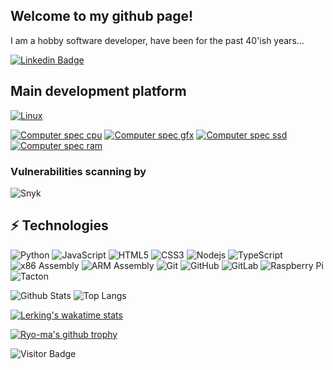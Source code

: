 ## Welcome to my github page!

I am a hobby software developer, have been for the past 40'ish years...

[![Linkedin Badge](https://img.shields.io/badge/-Lerking-blue?style=flat-square&logo=Linkedin&logoColor=white&link=https://dk.linkedin.com/in/jan-lerking-10577892)](https://dk.linkedin.com/in/jan-lerking-10577892)

## Main development platform
[![Linux](https://img.shields.io/badge/MINT-19.3_(tricia)-87CF3E?style=for-the-badge&logo=linux-mint&logoColor=white)]()

[![Computer spec cpu](https://img.shields.io/badge/Core_i7-9750H-0071C5?style=for-the-badge&logo=intel&logoColor=white)]()
[![Computer spec gfx](https://img.shields.io/badge/GeForce-GTX_1660_Ti-76B900?style=for-the-badge&logo=nvidia&logoColor=white)]()
[![Computer spec ssd](https://img.shields.io/badge/SSD_860_EVO-1TB-1428A0?style=for-the-badge&logo=samsung&logoColor=white)]()
[![Computer spec ram](https://img.shields.io/badge/memory-16GB-red)]()

### Vulnerabilities scanning by
![Snyk](https://img.shields.io/badge/-Snyk-4C4A73?style=flat-square&logo=Snyk)

## ⚡ Technologies

![Python](https://img.shields.io/badge/-Python-black?style=flat-square&logo=Python)
![JavaScript](https://img.shields.io/badge/-JavaScript-black?style=flat-square&logo=javascript)
![HTML5](https://img.shields.io/badge/-HTML5-E34F26?style=flat-square&logo=html5&logoColor=white)
![CSS3](https://img.shields.io/badge/-CSS3-1572B6?style=flat-square&logo=css3)
![Nodejs](https://img.shields.io/badge/-Nodejs-black?style=flat-square&logo=Node.js)
![TypeScript](https://img.shields.io/badge/-TypeScript-007ACC?style=flat-square&logo=typescript)
![x86 Assembly](https://img.shields.io/badge/x86-Assembly-lightgrey)
![ARM Assembly](https://img.shields.io/badge/ARM-Assembly-lightgrey)
![Git](https://img.shields.io/badge/-Git-black?style=flat-square&logo=git)
![GitHub](https://img.shields.io/badge/-GitHub-181717?style=flat-square&logo=github)
![GitLab](https://img.shields.io/badge/-GitLab-FCA121?style=flat-square&logo=gitlab)
![Raspberry Pi](https://img.shields.io/badge/-Raspberry%20Pi-C51A4A?style=flat-square&logo=Raspberry-Pi)
![Tacton](https://img.shields.io/badge/Tacton-TCStudio-orange)

![Github Stats](https://github-readme-stats.vercel.app/api?username=Lerking&count_private=true&show_icons=true&include_all_commits=true)
![Top Langs](https://github-readme-stats.vercel.app/api/top-langs/?username=Lerking&hide=TeX&layout=compact)

[![Lerking's wakatime stats](https://github-readme-stats.vercel.app/api/wakatime?username=Lerking&layout=compact&custom_title=Lerkings-Wakatime-stats)](https://github.com/Lerking/Lerking)

[![Ryo-ma's github trophy](https://github-profile-trophy.vercel.app/?username=Lerking&row=1)](https://github.com/ryo-ma/github-profile-trophy)

![Visitor Badge](https://visitor-badge.laobi.icu/badge?page_id=Lerking.Lerking)
